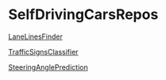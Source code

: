 # SelfDrivingCarsRepos


[LaneLinesFinder](https://github.com/georgosgeorgos/LaneLinesFinder)

[TrafficSignsClassifier](https://github.com/georgosgeorgos/TrafficSignsClassifier)

[SteeringAnglePrediction](https://github.com/georgosgeorgos/BehavioralCloning)
